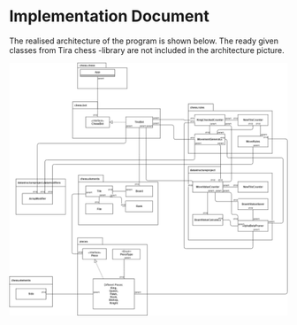 # Implementation Document

The realised architecture of the program is shown below. The ready given classes from Tira chess -library are not included in the architecture picture.

![Chess AI realised architecture diagram](/documentation/images/chess-ai-realised-structure.png)




